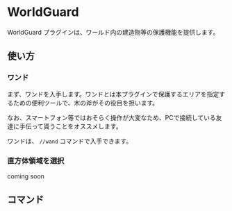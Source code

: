 # WorldGuard

WorldGuard プラグインは、ワールド内の建造物等の保護機能を提供します。

## 使い方

### ワンド

まず、ワンドを入手します。ワンドとは本プラグインで保護するエリアを指定するための便利ツールで、木の斧がその役目を担います。

なお、スマートフォン等ではおそらく操作が大変なため、PCで接続している友達に手伝って貰うことをオススメします。

ワンドは、 `//wand` コマンドで入手できます。

### 直方体領域を選択

coming soon

## コマンド

